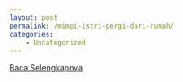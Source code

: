 ```yaml
---
layout: post
permalink: /mimpi-istri-pergi-dari-rumah/
categories:
    - Uncategorized
---
```


[Baca Selengkapnya](/07)